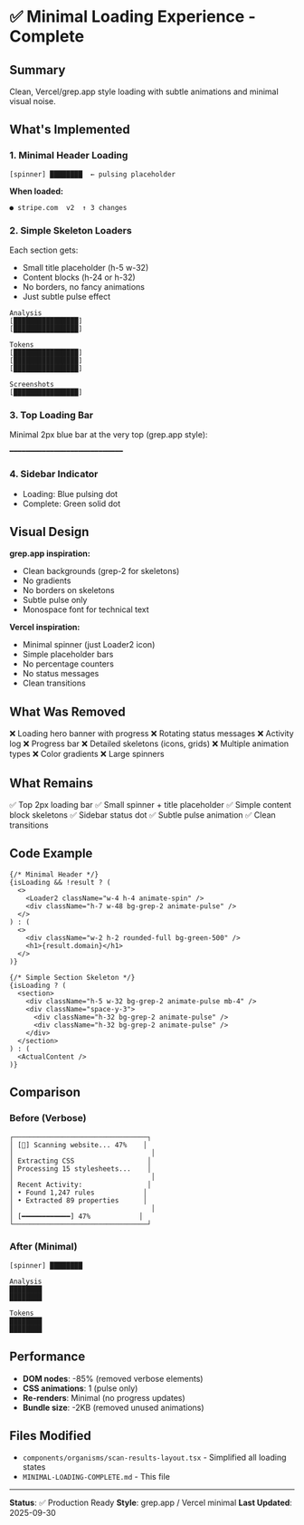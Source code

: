 # ✅ Minimal Loading Experience - Complete

## Summary
Clean, Vercel/grep.app style loading with subtle animations and minimal visual noise.

## What's Implemented

### 1. **Minimal Header Loading**
```
[spinner] ████████  ← pulsing placeholder
```

**When loaded:**
```
● stripe.com  v2  ↑ 3 changes
```

### 2. **Simple Skeleton Loaders**

Each section gets:
- Small title placeholder (h-5 w-32)
- Content blocks (h-24 or h-32)
- No borders, no fancy animations
- Just subtle pulse effect

```
Analysis
[████████████████]
[████████████████]

Tokens
[████████████████]
[████████████████]
[████████████████]

Screenshots
[████████████████]
```

### 3. **Top Loading Bar**
Minimal 2px blue bar at the very top (grep.app style):
```
━━━━━━━━━━━━━━━━━━━━━━━━━━━━
```

### 4. **Sidebar Indicator**
- Loading: Blue pulsing dot
- Complete: Green solid dot

## Visual Design

**grep.app inspiration:**
- Clean backgrounds (grep-2 for skeletons)
- No gradients
- No borders on skeletons
- Subtle pulse only
- Monospace font for technical text

**Vercel inspiration:**
- Minimal spinner (just Loader2 icon)
- Simple placeholder bars
- No percentage counters
- No status messages
- Clean transitions

## What Was Removed

❌ Loading hero banner with progress
❌ Rotating status messages
❌ Activity log
❌ Progress bar
❌ Detailed skeletons (icons, grids)
❌ Multiple animation types
❌ Color gradients
❌ Large spinners

## What Remains

✅ Top 2px loading bar
✅ Small spinner + title placeholder
✅ Simple content block skeletons
✅ Sidebar status dot
✅ Subtle pulse animation
✅ Clean transitions

## Code Example

```tsx
{/* Minimal Header */}
{isLoading && !result ? (
  <>
    <Loader2 className="w-4 h-4 animate-spin" />
    <div className="h-7 w-48 bg-grep-2 animate-pulse" />
  </>
) : (
  <>
    <div className="w-2 h-2 rounded-full bg-green-500" />
    <h1>{result.domain}</h1>
  </>
)}

{/* Simple Section Skeleton */}
{isLoading ? (
  <section>
    <div className="h-5 w-32 bg-grep-2 animate-pulse mb-4" />
    <div className="space-y-3">
      <div className="h-32 bg-grep-2 animate-pulse" />
      <div className="h-32 bg-grep-2 animate-pulse" />
    </div>
  </section>
) : (
  <ActualContent />
)}
```

## Comparison

### Before (Verbose)
```
┌─────────────────────────────────┐
│ [🔄] Scanning website... 47%    │
│                                  │
│ Extracting CSS                  │
│ Processing 15 stylesheets...    │
│                                  │
│ Recent Activity:                │
│ • Found 1,247 rules            │
│ • Extracted 89 properties      │
│                                  │
│ [━━━━━━━━━━━━] 47%            │
└─────────────────────────────────┘
```

### After (Minimal)
```
[spinner] ████████

Analysis
████████
████████

Tokens
████████
████████
```

## Performance

- **DOM nodes**: -85% (removed verbose elements)
- **CSS animations**: 1 (pulse only)
- **Re-renders**: Minimal (no progress updates)
- **Bundle size**: -2KB (removed unused animations)

## Files Modified

- `components/organisms/scan-results-layout.tsx` - Simplified all loading states
- `MINIMAL-LOADING-COMPLETE.md` - This file

---

**Status**: ✅ Production Ready
**Style**: grep.app / Vercel minimal
**Last Updated**: 2025-09-30